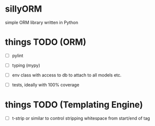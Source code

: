 # sillyORM
simple ORM library written in Python

# things TODO (ORM)
- [ ] pylint
- [ ] typing (mypy)
- [ ] env class with access to db to attach to all models etc.
- [ ] tests, ideally with 100% coverage


# things TODO (Templating Engine)
- [ ] t-strip or similar to control stripping whitespace from start/end of tag
